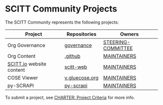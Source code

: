 # SCITT Community Projects

The SCITT Community represents the following projects:

| Project | Repositories | Owners |
| - | - | - |
| Org Governance | [governance](https://github.com/scitt-community/governance/) | [STEERING-COMMITTEE](STEERING-COMMITTEE.md) |
| Org Content | [.github](https://github.com/scitt-community/.github) | [MAINTAINERS](https://github.com/scitt-community/.github/blob/main/MAINTAINERS.md) |
| [SCITT.io](https://scitt.io/) website content | [scitt-web](https://github.com/scitt-community/scitt-web) | [MAINTAINERS](https://github.com/scitt-community/scitt-web/blob/main/OWNERS) |
| COSE Viewer | [v.gluecose.org](https://github.com/scitt-community/v.gluecose.org) | [MAINTAINERS](https://github.com/scitt-community/v.gluecose.org/blob/main/CODEOWNERS) |
| py-SCRAPI |[py-scrapi](https://github.com/scitt-community/py-scrapi) | [MAINTAINERS](https://github.com/scitt-community/py-scrapi/blob/main/CODEOWNERS) |

To submit a project, see [CHARTER: Project Criteria](https://github.com/scitt-community/governance/blob/main/org-docs/CHARTER.md#8-project-criteria) for more info.
